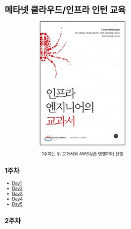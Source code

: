 # 메타넷 클라우드/인프라 인턴 교육

<p align="center"><img src="images/인프라엔지니어교과서.jpg"></p>
<p align="center">1주차는 위 교과서와 AWS실습 병행하며 진행</p>

## 1주차
- [Day1](./docs/Day1.md)
- [Day2](./docs/Day2.md)
- [Day3](./docs/Day3.md)
- [Day4](./docs/Day4.md)
- [Day5](./docs/Day5.md)


## 2주차
